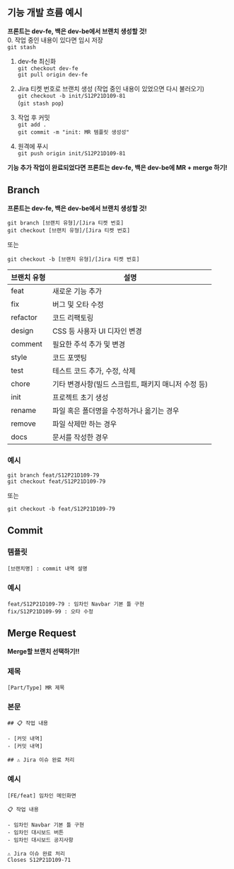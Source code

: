 ## 기능 개발 흐름 예시

**프론트는 dev-fe, 백은 dev-be에서 브랜치 생성할 것!** <br>
0. 작업 중인 내용이 있다면 임시 저장 <br>
`git stash` <br>

1. dev-fe 최신화 <br>
`git checkout dev-fe` <br>
`git pull origin dev-fe` <br>

2. Jira 티켓 번호로 브랜치 생성 (작업 중인 내용이 있었으면 다시 불러오기) <br>
`git checkout -b init/S12P21D109-81` <br>
(`git stash pop`) <br>
 
3. 작업 후 커밋 <br>
`git add .` <br>
`git commit -m "init: MR 템플릿 생성성"` <br>

4. 원격에 푸시 <br>
`git push origin init/S12P21D109-81` <br>

**기능 추가 작업이 완료되었다면 프론트는 dev-fe, 백은 dev-be에 MR + merge 하기!** <br>



## Branch

**프론트는 dev-fe, 백은 dev-be에서 브랜치 생성할 것!** <br>
```
git branch [브랜치 유형]/[Jira 티켓 번호] 
git checkout [브랜치 유형]/[Jira 티켓 번호]
```

또는 

```
git checkout -b [브랜치 유형]/[Jira 티켓 번호]
```

| 브랜치 유형 | **설명** |
| --- | --- |
| feat | 새로운 기능 추가 |
| fix | 버그 및 오타 수정 |
| refactor | 코드 리팩토링 |
| design | CSS 등 사용자 UI 디자인 변경 |
| comment | 필요한 주석 추가 및 변경 |
| style | 코드 포맷팅 |
| test | 테스트 코드 추가, 수정, 삭제 |
| chore | 기타 변경사항(빌드 스크립트, 패키지 매니저 수정 등) |
| init | 프로젝트 초기 생성 |
| rename | 파일 혹은 폴더명을 수정하거나 옮기는 경우 |
| remove | 파일 삭제만 하는 경우 |
| docs | 문서를 작성한 경우 |

### **예시**

```
git branch feat/S12P21D109-79
git checkout feat/S12P21D109-79
```

또는

```
git checkout -b feat/S12P21D109-79
```



## Commit

### 템플릿

```
[브랜치명] : commit 내역 설명
```

### 예시

```
feat/S12P21D109-79 : 임차인 Navbar 기본 틀 구현
fix/S12P21D109-99 : 오타 수정
```



## Merge Request
**Merge할 브랜치 선택하기!!** <br>

### 제목

```
[Part/Type] MR 제목
```

### 본문

```
## 📋 작업 내용

- [커밋 내역]
- [커밋 내역]

## ⚠️ Jira 이슈 완료 처리
```

### 예시

```
[FE/feat] 임차인 메인화면

📋 작업 내용

- 임차인 Navbar 기본 틀 구현
- 임차인 대시보드 버튼
- 임차인 대시보드 공지사항

⚠️ Jira 이슈 완료 처리
Closes S12P21D109-71
```